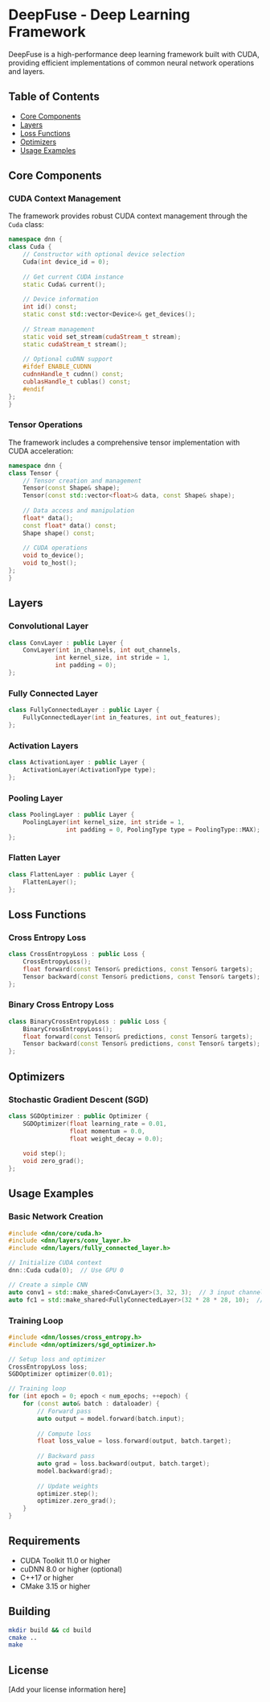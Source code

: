 # DeepFuse - Deep Learning Framework

DeepFuse is a high-performance deep learning framework built with CUDA, providing efficient implementations of common neural network operations and layers.

## Table of Contents
- [Core Components](#core-components)
- [Layers](#layers)
- [Loss Functions](#loss-functions)
- [Optimizers](#optimizers)
- [Usage Examples](#usage-examples)

## Core Components

### CUDA Context Management
The framework provides robust CUDA context management through the `Cuda` class:

```cpp
namespace dnn {
class Cuda {
    // Constructor with optional device selection
    Cuda(int device_id = 0);
    
    // Get current CUDA instance
    static Cuda& current();
    
    // Device information
    int id() const;
    static const std::vector<Device>& get_devices();
    
    // Stream management
    static void set_stream(cudaStream_t stream);
    static cudaStream_t stream();
    
    // Optional cuDNN support
    #ifdef ENABLE_CUDNN
    cudnnHandle_t cudnn() const;
    cublasHandle_t cublas() const;
    #endif
};
}
```

### Tensor Operations
The framework includes a comprehensive tensor implementation with CUDA acceleration:

```cpp
namespace dnn {
class Tensor {
    // Tensor creation and management
    Tensor(const Shape& shape);
    Tensor(const std::vector<float>& data, const Shape& shape);
    
    // Data access and manipulation
    float* data();
    const float* data() const;
    Shape shape() const;
    
    // CUDA operations
    void to_device();
    void to_host();
};
}
```

## Layers

### Convolutional Layer
```cpp
class ConvLayer : public Layer {
    ConvLayer(int in_channels, int out_channels, 
             int kernel_size, int stride = 1, 
             int padding = 0);
};
```

### Fully Connected Layer
```cpp
class FullyConnectedLayer : public Layer {
    FullyConnectedLayer(int in_features, int out_features);
};
```

### Activation Layers
```cpp
class ActivationLayer : public Layer {
    ActivationLayer(ActivationType type);
};
```

### Pooling Layer
```cpp
class PoolingLayer : public Layer {
    PoolingLayer(int kernel_size, int stride = 1, 
                int padding = 0, PoolingType type = PoolingType::MAX);
};
```

### Flatten Layer
```cpp
class FlattenLayer : public Layer {
    FlattenLayer();
};
```

## Loss Functions

### Cross Entropy Loss
```cpp
class CrossEntropyLoss : public Loss {
    CrossEntropyLoss();
    float forward(const Tensor& predictions, const Tensor& targets);
    Tensor backward(const Tensor& predictions, const Tensor& targets);
};
```

### Binary Cross Entropy Loss
```cpp
class BinaryCrossEntropyLoss : public Loss {
    BinaryCrossEntropyLoss();
    float forward(const Tensor& predictions, const Tensor& targets);
    Tensor backward(const Tensor& predictions, const Tensor& targets);
};
```

## Optimizers

### Stochastic Gradient Descent (SGD)
```cpp
class SGDOptimizer : public Optimizer {
    SGDOptimizer(float learning_rate = 0.01, 
                 float momentum = 0.0, 
                 float weight_decay = 0.0);
    
    void step();
    void zero_grad();
};
```

## Usage Examples

### Basic Network Creation
```cpp
#include <dnn/core/cuda.h>
#include <dnn/layers/conv_layer.h>
#include <dnn/layers/fully_connected_layer.h>

// Initialize CUDA context
dnn::Cuda cuda(0);  // Use GPU 0

// Create a simple CNN
auto conv1 = std::make_shared<ConvLayer>(3, 32, 3);  // 3 input channels, 32 output channels, 3x3 kernel
auto fc1 = std::make_shared<FullyConnectedLayer>(32 * 28 * 28, 10);  // Flattened conv output to 10 classes
```

### Training Loop
```cpp
#include <dnn/losses/cross_entropy.h>
#include <dnn/optimizers/sgd_optimizer.h>

// Setup loss and optimizer
CrossEntropyLoss loss;
SGDOptimizer optimizer(0.01);

// Training loop
for (int epoch = 0; epoch < num_epochs; ++epoch) {
    for (const auto& batch : dataloader) {
        // Forward pass
        auto output = model.forward(batch.input);
        
        // Compute loss
        float loss_value = loss.forward(output, batch.target);
        
        // Backward pass
        auto grad = loss.backward(output, batch.target);
        model.backward(grad);
        
        // Update weights
        optimizer.step();
        optimizer.zero_grad();
    }
}
```

## Requirements
- CUDA Toolkit 11.0 or higher
- cuDNN 8.0 or higher (optional)
- C++17 or higher
- CMake 3.15 or higher

## Building
```bash
mkdir build && cd build
cmake ..
make
```

## License
[Add your license information here]
